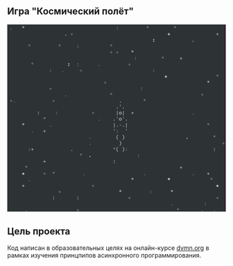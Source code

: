 ## Игра "Космический полёт"
![Image animation](https://github.com/Corwin74/async/blob/main/images/anim.gif)
## Цель проекта
Код написан в образовательных целях на онлайн-курсе [dvmn.org](https://dvmn.org/) в рамках изучения принцпипов асинхронного программирования.
